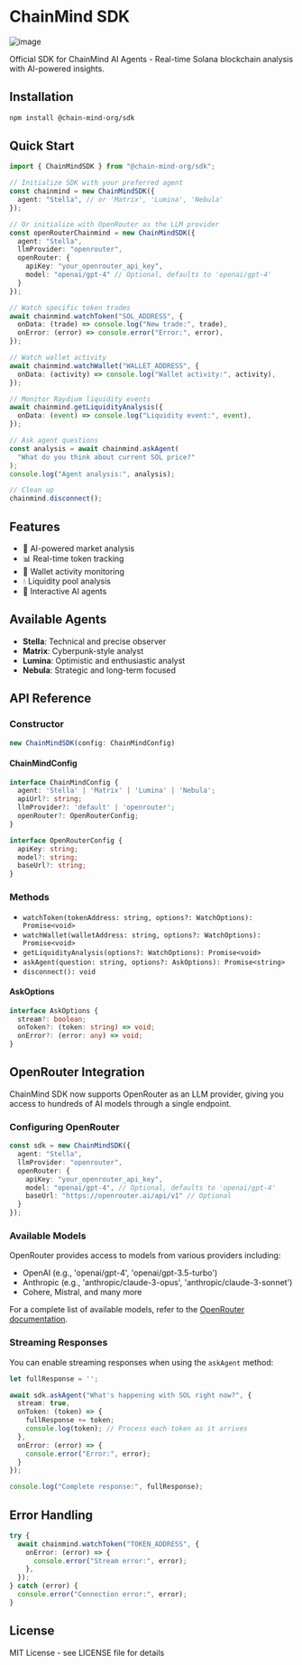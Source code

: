 # ChainMind SDK

![image](https://github.com/user-attachments/assets/617822bd-a0ca-4d86-8c88-2657c372a802)

Official SDK for ChainMind AI Agents - Real-time Solana blockchain analysis with AI-powered insights.

## Installation

```bash
npm install @chain-mind-org/sdk
```

## Quick Start

```typescript
import { ChainMindSDK } from "@chain-mind-org/sdk";

// Initialize SDK with your preferred agent
const chainmind = new ChainMindSDK({
  agent: "Stella", // or 'Matrix', 'Lumina', 'Nebula'
});

// Or initialize with OpenRouter as the LLM provider
const openRouterChainmind = new ChainMindSDK({
  agent: "Stella",
  llmProvider: "openrouter",
  openRouter: {
    apiKey: "your_openrouter_api_key",
    model: "openai/gpt-4" // Optional, defaults to 'openai/gpt-4'
  }
});

// Watch specific token trades
await chainmind.watchToken("SOL_ADDRESS", {
  onData: (trade) => console.log("New trade:", trade),
  onError: (error) => console.error("Error:", error),
});

// Watch wallet activity
await chainmind.watchWallet("WALLET_ADDRESS", {
  onData: (activity) => console.log("Wallet activity:", activity),
});

// Monitor Raydium liquidity events
await chainmind.getLiquidityAnalysis({
  onData: (event) => console.log("Liquidity event:", event),
});

// Ask agent questions
const analysis = await chainmind.askAgent(
  "What do you think about current SOL price?"
);
console.log("Agent analysis:", analysis);

// Clean up
chainmind.disconnect();
```

## Features

- 🤖 AI-powered market analysis
- 📊 Real-time token tracking
- 👛 Wallet activity monitoring
- 💧 Liquidity pool analysis
- 💬 Interactive AI agents

## Available Agents

- **Stella**: Technical and precise observer
- **Matrix**: Cyberpunk-style analyst
- **Lumina**: Optimistic and enthusiastic analyst
- **Nebula**: Strategic and long-term focused

## API Reference

### Constructor

```typescript
new ChainMindSDK(config: ChainMindConfig)
```

#### ChainMindConfig

```typescript
interface ChainMindConfig {
  agent: 'Stella' | 'Matrix' | 'Lumina' | 'Nebula';
  apiUrl?: string;
  llmProvider?: 'default' | 'openrouter';
  openRouter?: OpenRouterConfig;
}

interface OpenRouterConfig {
  apiKey: string;
  model?: string;
  baseUrl?: string;
}
```

### Methods

- `watchToken(tokenAddress: string, options?: WatchOptions): Promise<void>`
- `watchWallet(walletAddress: string, options?: WatchOptions): Promise<void>`
- `getLiquidityAnalysis(options?: WatchOptions): Promise<void>`
- `askAgent(question: string, options?: AskOptions): Promise<string>`
- `disconnect(): void`

#### AskOptions

```typescript
interface AskOptions {
  stream?: boolean;
  onToken?: (token: string) => void;
  onError?: (error: any) => void;
}
```

## OpenRouter Integration

ChainMind SDK now supports OpenRouter as an LLM provider, giving you access to hundreds of AI models through a single endpoint.

### Configuring OpenRouter

```typescript
const sdk = new ChainMindSDK({
  agent: "Stella",
  llmProvider: "openrouter",
  openRouter: {
    apiKey: "your_openrouter_api_key",
    model: "openai/gpt-4", // Optional, defaults to 'openai/gpt-4'
    baseUrl: "https://openrouter.ai/api/v1" // Optional
  }
});
```

### Available Models

OpenRouter provides access to models from various providers including:

- OpenAI (e.g., 'openai/gpt-4', 'openai/gpt-3.5-turbo')
- Anthropic (e.g., 'anthropic/claude-3-opus', 'anthropic/claude-3-sonnet')
- Cohere, Mistral, and many more

For a complete list of available models, refer to the [OpenRouter documentation](https://openrouter.ai/docs).

### Streaming Responses

You can enable streaming responses when using the `askAgent` method:

```typescript
let fullResponse = '';

await sdk.askAgent("What's happening with SOL right now?", {
  stream: true,
  onToken: (token) => {
    fullResponse += token;
    console.log(token); // Process each token as it arrives
  },
  onError: (error) => {
    console.error("Error:", error);
  }
});

console.log("Complete response:", fullResponse);
```

## Error Handling

```typescript
try {
  await chainmind.watchToken("TOKEN_ADDRESS", {
    onError: (error) => {
      console.error("Stream error:", error);
    },
  });
} catch (error) {
  console.error("Connection error:", error);
}
```

## License

MIT License - see LICENSE file for details
